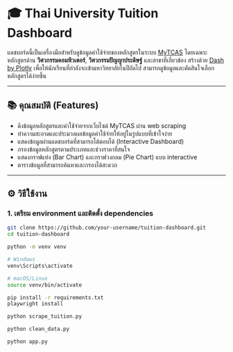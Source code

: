 # 🎓 Thai University Tuition Dashboard

แดชบอร์ดนี้เป็นเครื่องมือสำหรับดูข้อมูลค่าใช้จ่ายของหลักสูตรในระบบ [MyTCAS](https://course.mytcas.com/) โดยเฉพาะหลักสูตรด้าน **วิศวกรรมคอมพิวเตอร์**, **วิศวกรรมปัญญาประดิษฐ์** และสาขาที่เกี่ยวข้อง สร้างด้วย [Dash by Plotly](https://dash.plotly.com/) เพื่อให้นักเรียนที่กำลังจะเข้ามหาวิทยาลัยในปีถัดไป สามารถดูข้อมูลและตัดสินใจเลือกหลักสูตรได้ง่ายขึ้น

---

## 📚 คุณสมบัติ (Features)

- ดึงข้อมูลหลักสูตรและค่าใช้จ่ายจากเว็บไซต์ MyTCAS ผ่าน web scraping
- ทำความสะอาดและประมวลผลข้อมูลค่าใช้จ่ายให้อยู่ในรูปแบบที่เข้าใจง่าย
- แสดงข้อมูลผ่านแดชบอร์ดที่สามารถโต้ตอบได้ (Interactive Dashboard)
- กรองข้อมูลหลักสูตรตามประเภทและช่วงราคาที่สนใจ
- แสดงกราฟแท่ง (Bar Chart) และกราฟวงกลม (Pie Chart) แบบ interactive
- ตารางข้อมูลที่สามารถค้นหาและกรองได้สะดวก

---

## ⚙️ วิธีใช้งาน

### 1. เตรียม environment และติดตั้ง dependencies

```bash
git clone https://github.com/your-username/tuition-dashboard.git
cd tuition-dashboard

python -m venv venv

# Windows
venv\Scripts\activate

# macOS/Linux
source venv/bin/activate

pip install -r requirements.txt
playwright install

python scrape_tuition.py

python clean_data.py

python app.py
